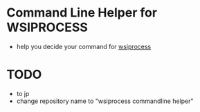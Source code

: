 # Command Line Helper for WSIPROCESS
- help you decide your command for [wsiprocess](https://github.com/tand826/wsiprocess)

# TODO
- to jp
- change repository name to "wsiprocess commandline helper"